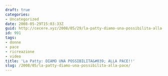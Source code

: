 ```yaml
---
draft: true
categories:
- Uncategorized
date: 2008-05-29T15:03:33Z
guid: http://cecere.xyz/2008/05/29/la-patty-diamo-una-possibilita-alla-pace/
id: 991
tags:
- donne
- pace
- ricreazione
- video
title: 'La Patty: DIAMO UNA POSSIBILITA&#039; ALLA PACE!!'
slug: /2008/05/la-patty-diamo-una-possibilita-alla-pace/
---
```


